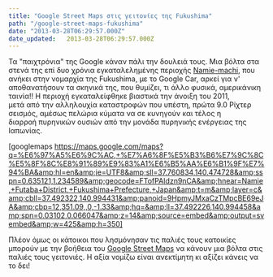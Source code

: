 ```yaml
---
title: "Google Street Maps στις γειτονίες της Fukushima"
path: "/google-street-maps-fukushima"
date: "2013-03-28T06:29:57.000Z"
date_updated:   2013-03-28T06:29:57.000Z
---
```


Τα "παιχτρόνια" της Google κάναν πάλι την δουλειά τους. Μια βόλτα στα στενά της επί δυο χρόνια εγκαταλελημένης περιοχής <a href="http://goo.gl/vdzSx">Namie-machi</a>, που ανήκει στην νομαρχία της Fukushima, με το Google Car, αρκεί για ν' αποθανατήσουν τα σκηνικά της, που θυμίζει, τι άλλο φυσικά, αμερικάνικη ταινία!! Η περιοχή εγκαταλείφθηκε βιαστικά την άνοιξη του 2011, μετά από την αλληλουχία καταστροφών που υπέστη, πρώτα 9.0 Ρίχτερ σεισμός, αμέσως πελώρια κύματα να σε κυνηγούν και τέλος η διαρροή πυρηνικών ουσιών από την μονάδα πυρηνικής ενέργειας της Ιαπωνίας.

[googlemaps https://maps.google.com/maps?q=%E6%97%A5%E6%9C%AC,+%E7%A6%8F%E5%B3%B6%E7%9C%8C%E5%8F%8C%E8%91%89%E9%83%A1%E6%B5%AA%E6%B1%9F%E7%94%BA&amp;hl=en&amp;ie=UTF8&amp;sll=37.760834,140.474728&amp;sspn=0.635121,1.234589&amp;geocode=FTofPAIdzn9nCA&amp;hnear=Namie,+Futaba+District,+Fukushima+Prefecture,+Japan&amp;t=m&amp;layer=c&amp;cbll=37.492322,140.994431&amp;panoid=9HpmyJMxaCzTMpcBE69eJA&amp;cbp=12,351.09,,0,-1.33&amp;hq=&amp;ll=37.492226,140.994458&amp;spn=0.03102,0.066047&amp;z=14&amp;source=embed&amp;output=svembed&amp;w=425&amp;h=350]

Πλέον όμως οι κάτοικοι που λησμόνησαν τις παλιές τους κατοικίες μπορούν με την βοήθεια του <a href="https://maps.google.com/maps?q=%E6%97%A5%E6%9C%AC,+%E7%A6%8F%E5%B3%B6%E7%9C%8C%E5%8F%8C%E8%91%89%E9%83%A1%E6%B5%AA%E6%B1%9F%E7%94%BA&amp;hl=en&amp;ie=UTF8&amp;ll=37.492226,140.994458&amp;spn=0.01992,0.038581&amp;sll=37.760834,140.474728&amp;sspn=0.635121,1.234589&amp;geocode=FTofPAIdzn9nCA&amp;hnear=Namie,+Futaba+District,+Fukushima+Prefecture,+Japan&amp;t=m&amp;z=15&amp;layer=c&amp;cbll=37.492322,140.994431&amp;panoid=9HpmyJMxaCzTMpcBE69eJA&amp;cbp=12,351.09,,0,-1.33">Google Street Maps</a> να κάνουν μια βόλτα στις παλιές τους γειτονιές. Η αξία νομίζω είναι ανεκτίμητη κι αξίζει κάνεις να το δει!
